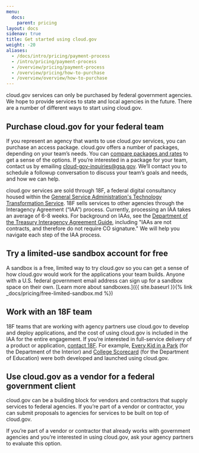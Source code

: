 ```yaml
---
menu:
  docs:
    parent: pricing
layout: docs
sidenav: true
title: Get started using cloud.gov
weight: -20
aliases:
  - /docs/intro/pricing/payment-process
  - /intro/pricing/payment-process
  - /overview/pricing/payment-process
  - /overview/pricing/how-to-purchase
  - /overview/overview/how-to-purchase
---
```


cloud.gov services can only be purchased by federal government agencies. We hope to provide services to state and local agencies in the future. There are a number of different ways to start using cloud.gov.

## Purchase cloud.gov for your federal team

If you represent an agency that wants to use cloud.gov services, you can purchase an access package. cloud.gov offers a number of packages, depending on your team’s needs. You can [compare packages and rates](/pricing/) to get a sense of the options. If you’re interested in a package for your team, contact us by emailing [cloud-gov-inquiries@gsa.gov](mailto:cloud-gov-inquiries@gsa.gov?body=What%27s%20your%20name%3F%0A%0AWhat%20agency%20or%20office%20do%20you%20work%20for%3F%0A%0AWhat%27s%20your%20job%20title%20or%20role%3F%0A%0ATell%20us%20a%20little%20about%20your%20project%20or%20your%20questions%20about%20cloud.gov:%0A%0AIf%20you%27d%20like%20us%20to%20call%20you%2C%20what%27s%20your%20phone%20number%20and%20when%20might%20be%20a%20good%20time%3F%0A). We’ll contact you to schedule a followup conversation to discuss your team’s goals and needs, and how we can help.

cloud.gov services are sold through 18F, a federal digital consultancy housed within the [General Service Administration's Technology Transformation Service](https://www.gsa.gov/tts). 18F sells services to other agencies through the Interagency Agreement (“IAA”) process. Currently, processing an IAA takes an average of 6-8 weeks. For background on IAAs, see the [Department of the Treasury Interagency Agreement Guide](https://www.treasury.gov/about/organizational-structure/offices/Mgt/Documents/IAA%20Guide%20-%20March%202013.pdf), including "IAAs are not contracts, and therefore do not require CO signature." We will help you navigate each step of the IAA process.

## Try a limited-use sandbox account for free

A sandbox is a free, limited way to try cloud.gov so you can get a sense of how cloud.gov would work for the applications your team builds. Anyone with a U.S. federal government email address can sign up for a sandbox space on their own. [Learn more about sandboxes.]({{ site.baseurl }}{% link _docs/pricing/free-limited-sandbox.md %})

## Work with an 18F team

18F teams that are working with agency partners use cloud.gov to develop and deploy applications, and the cost of using cloud.gov is included in the IAA for the entire engagement. If you’re interested in full-service delivery of a product or application, [contact 18F](https://18f.gsa.gov/contact/). For example, [Every Kid in a Park](https://everykidinapark.gov/) (for the Department of the Interior) and [College Scorecard](https://collegescorecard.ed.gov/) (for the Department of Education) were both developed and launched using cloud.gov.

## Use cloud.gov as a vendor for a federal government client

cloud.gov can be a building block for vendors and contractors that supply services to federal agencies. If you’re part of a vendor or contractor, you can submit proposals to agencies for services to be built on top of cloud.gov.

If you’re part of a vendor or contractor that already works with government agencies and you’re interested in using cloud.gov, ask your agency partners to evaluate this option.
